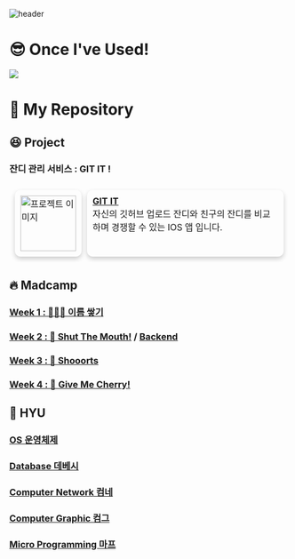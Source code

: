 
![header](https://capsule-render.vercel.app/api?type=waving&color=auto&height=300&section=header&text=YounBae%27s%20Github&fontSize=80&animation=fadeIn&fontAlignY=38&desc=Welcome%20to%20my%20Github%20Page&descAlignY=51&descAlign=62)

# :sunglasses: Once I've Used! 
<img src="https://img.shields.io/badge/C-A8B9CC?style=for-the-badge&logo=C&logoColor=white">

# 📸 My Repository
## :laughing: Project
### 잔디 관리 서비스 : GIT IT !

<table style="border-collapse: separate; border-spacing: 10px;">
  <tr>
    <td valign="top" style="border-radius: 10px; box-shadow: 0 4px 8px 0 rgba(0, 0, 0, 0.2); padding: 10px;">
      <img src="https://github.com/parkyounbae/parkyounbae/assets/55349548/8003c48c-2952-45fa-96be-c063b7241b07" alt="프로젝트 이미지" width="100"/>
    </td>
    <td valign="top" style="border-radius: 10px; box-shadow: 0 4px 8px 0 rgba(0, 0, 0, 0.2); padding: 10px;">
      <strong><a href="https://github.com/parkyounbae/GIT_IT_IOS_PUBLIC">GIT IT</a></strong><br>
      자신의 깃허브 업로드 잔디와 친구의 잔디를 비교하며 경쟁할 수 있는 IOS 앱 입니다.
    </td
  </tr>
</table>



## 🔥 Madcamp
### [Week 1 : 🧑‍🤝‍🧑 이름 쌓기](https://github.com/parkyounbae/madcamp_week1)
### [Week 2 : 🤫 Shut The Mouth!](https://github.com/parkyounbae/ShutTheMouth) / [Backend](https://github.com/parkyounbae/madcamp2_backend)
### [Week 3 : 🎥 Shooorts]()
### [Week 4 : 🍒 Give Me Cherry!]()

## 🏫 HYU
### [OS 운영체제]()
### [Database 데베시]()
### [Computer Network 컴네]()
### [Computer Graphic 컴그]()
### [Micro Programming 마프]()

